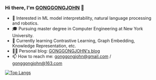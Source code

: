 <!--<img align="right" src="https://github-readme-stats.vercel.app/api?username=gonggongjohn&show_icons=true&theme=tokyonight&hide_title=true" />-->

### Hi there, I'm [GONGGONGJOHN](https://gonggongjohn.me) 👋
- 🧐 Interested in ML model interpretability, natural language processing and robotics.
- 🎓 Pursuing master degree in Computer Engineering at New York University.
- 🌱 Currently learning Contrastive Learning, Graph Embedding, Knowledge Representation, etc.
- ✍🏻 Personal blog: [GONGGONGJOHN's blog](https://gonggongjohn.me)
- 📫 How to reach me: gonggongjohn@gmail.com / gonggongjohn@163.com

[![Top Langs](https://github-readme-stats.vercel.app/api/top-langs/?username=gonggongjohn&layout=compact&exclude_repo=blog)](https://github.com/anuraghazra/github-readme-stats)

<!--
**gonggongjohn/gonggongjohn** is a ✨ _special_ ✨ repository because its `README.md` (this file) appears on your GitHub profile.

Here are some ideas to get you started:

- 🔭 I’m currently working on ...
- 🌱 I’m currently learning ...
- 👯 I’m looking to collaborate on ...
- 🤔 I’m looking for help with ...
- 💬 Ask me about ...
- 📫 How to reach me: ...
- 😄 Pronouns: ...
- ⚡ Fun fact: ...
-->

